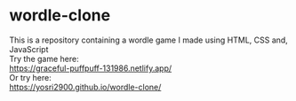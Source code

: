 # wordle-clone
This is a repository containing a wordle game I made using HTML, CSS and, JavaScript\
Try the game here:\
https://graceful-puffpuff-131986.netlify.app/ \
Or try here:\
https://yosri2900.github.io/wordle-clone/

